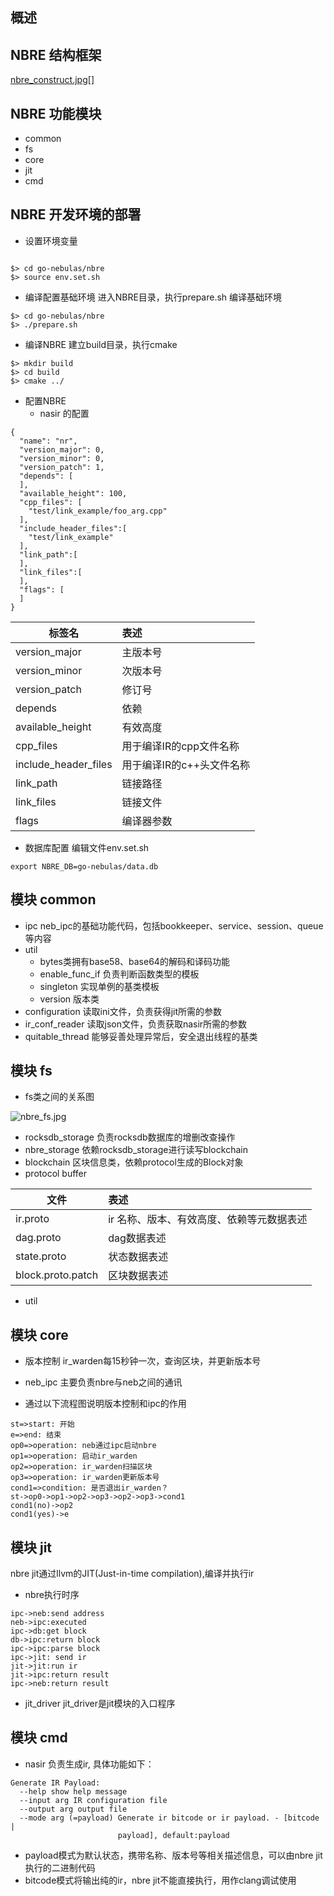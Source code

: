 
## 概述

## NBRE 结构框架

[nbre_construct.jpg[]](https://github.com/nebulasio/go-nebulas/raw/feature/nbre/nbre/doc/jpg/nbre_construct.jpg)


## NBRE 功能模块
* common
* fs
* core
* jit
* cmd

## NBRE 开发环境的部署
* 设置环境变量
```

$> cd go-nebulas/nbre
$> source env.set.sh
```
* 编译配置基础环境
  进入NBRE目录，执行prepare.sh 编译基础环境
```
$> cd go-nebulas/nbre
$> ./prepare.sh
```
* 编译NBRE
  建立build目录，执行cmake
```
$> mkdir build
$> cd build
$> cmake ../
```

* 配置NBRE
  *  nasir 的配置
```
{
  "name": "nr",
  "version_major": 0,
  "version_minor": 0,
  "version_patch": 1,
  "depends": [
  ],
  "available_height": 100,
  "cpp_files": [
    "test/link_example/foo_arg.cpp"
  ],
  "include_header_files":[
    "test/link_example"
  ],
  "link_path":[
  ],
  "link_files":[
  ],
  "flags": [
  ]
}
```

|标签名|表述|
|---|:---|
|version_major| 主版本号|
|version_minor| 次版本号|
|version_patch| 修订号|
|depends| 依赖|
|available_height| 有效高度|
|cpp_files| 用于编译IR的cpp文件名称|
|include_header_files|用于编译IR的c++头文件名称|
|link_path|链接路径|
|link_files|链接文件|
|flags|编译器参数|

* 数据库配置
编辑文件env.set.sh
```
export NBRE_DB=go-nebulas/data.db
```
## 模块 common
* ipc
  neb_ipc的基础功能代码，包括bookkeeper、service、session、queue等内容
* util
  * bytes类拥有base58、base64的解码和译码功能
  * enable_func_if 负责判断函数类型的模板
  * singleton 实现单例的基类模板
  * version 版本类
* configuration 读取ini文件，负责获得jit所需的参数
* ir_conf_reader 读取json文件，负责获取nasir所需的参数
* quitable_thread 能够妥善处理异常后，安全退出线程的基类
## 模块 fs
* fs类之间的关系图

![nbre_fs.jpg](https://github.com/nebulasio/go-nebulas/raw/feature/nbre/nbre/doc/jpg/nbre_fs.jpg)

* rocksdb_storage 负责rocksdb数据库的增删改查操作
* nbre_storage 依赖rocksdb_storage进行读写blockchain
* blockchain 区块信息类，依赖protocol生成的Block对象
* protocol buffer

|文件|表述|
|---|:---|
|ir.proto| ir 名称、版本、有效高度、依赖等元数据表述 |
|dag.proto|dag数据表述 |
|state.proto|状态数据表述 |
|block.proto.patch|区块数据表述 |

* util

## 模块 core
* 版本控制
ir_warden每15秒钟一次，查询区块，并更新版本号

* neb_ipc
  主要负责nbre与neb之间的通讯

* 通过以下流程图说明版本控制和ipc的作用

```flow
st=>start: 开始
e=>end: 结束
op0=>operation: neb通过ipc启动nbre
op1=>operation: 启动ir_warden
op2=>operation: ir_warden扫描区块
op3=>operation: ir_warden更新版本号
cond1=>condition: 是否退出ir_warden？
st->op0->op1->op2->op3->op2->op3->cond1
cond1(no)->op2
cond1(yes)->e
```

## 模块 jit
nbre jit通过llvm的JIT(Just-in-time compilation),编译并执行ir

* nbre执行时序

```sequence
ipc->neb:send address
neb->ipc:executed
ipc->db:get block
db->ipc:return block
ipc->ipc:parse block
ipc->jit: send ir
jit->jit:run ir
jit->ipc:return result
ipc->neb:return result
```


  * jit_driver
    jit_driver是jit模块的入口程序
## 模块  cmd
  * nasir
    负责生成ir, 具体功能如下：

```
Generate IR Payload:
  --help show help message
  --input arg IR configuration file
  --output arg output file
  --mode arg (=payload) Generate ir bitcode or ir payload. - [bitcode |
                        payload], default:payload

```
* payload模式为默认状态，携带名称、版本号等相关描述信息，可以由nbre jit执行的二进制代码
* bitcode模式将输出纯的ir，nbre jit不能直接执行，用作clang调试使用














